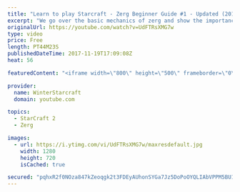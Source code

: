 ```yaml
---
title: "Learn to play Starcraft - Zerg Beginner Guide #1 - Updated (2017)"
excerpt: "We go over the basic mechanics of zerg and show the importance of understanding at least some of what your opponent is doing.  This guide is meant for players with an understanding of the objectives of starcraft but without any strong direction or gameplan, especially for each specific race! -- Watch"
originalUrl: https://youtube.com/watch?v=UdFTRsXMG7w
type: video
price: Free
length: PT44M23S
publishedDateTime: 2017-11-19T17:09:08Z
heat: 56

featuredContent: "<iframe width=\"800\" height=\"500\" frameborder=\"0\" src=\"https://www.youtube.com/embed/UdFTRsXMG7w\" allow=\"accelerometer; autoplay; encrypted-media; gyroscope; picture-in-picture\" allowfullscreen></iframe>"

provider:
  name: WinterStarcraft
  domain: youtube.com

topics:
  - StarCraft 2
  - Zerg

images:
  - url: https://i.ytimg.com/vi/UdFTRsXMG7w/maxresdefault.jpg
    width: 1280
    height: 720
    isCached: true

secured: "pqhxR2f0NOza847kZeoqgk2t3FDEyAUhonSYGa7Jz5DoPoOYQLIAbVPPM5BU1uFPzBaqdWaz9+Plxr75QU+wQHGibh/FdL4bbBqGzJ8Pm4tOhKLtK2ywBK+FhLTJqU04YHIlKWiHwmM+ZLZV5L1EFnvKAde0txDkswjrzBG1OH9+BQfLgB7LIRPjcFWXtxUxz7FTr2ElNcFA4iU12uXKkPnOKd7GZTMsNmGtoAkpd9/meM5iv4xpL/jwcz58tsiQVE+o/sGEKOlyNI5bUyTAqMM+mA4/ol1yVnlV8fGJdnnQN8kJ1UKKd2cInG7ibsiyYNTJA3WnGi4jGqOixllKXGFLeiET2b0Wj+KnMRGD2WRqBrCNGT2Ny0uxXpPIxZu8xtohPHxXKdkYpU7Yyeu5P1q+X8viqrjXD19Md7iSpMxeHgSo9xlW7uvWdHd8pUMK;iwfVdTFxggIJr+AGlzOWGA=="
---
```


